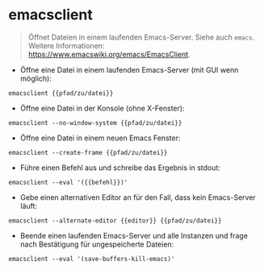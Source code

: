 # emacsclient

> Öffnet Dateien in einem laufenden Emacs-Server.
> Siehe auch `emacs`.
> Weitere Informationen: <https://www.emacswiki.org/emacs/EmacsClient>.

- Öffne eine Datei in einem laufenden Emacs-Server (mit GUI wenn möglich):

`emacsclient {{pfad/zu/datei}}`

- Öffne eine Datei in der Konsole (ohne X-Fenster):

`emacsclient --no-window-system {{pfad/zu/datei}}`

- Öffne eine Datei in einem neuen Emacs Fenster:

`emacsclient --create-frame {{pfad/zu/datei}}`

- Führe einen Befehl aus und schreibe das Ergebnis in stdout:

`emacsclient --eval '({{befehl}})'`

- Gebe einen alternativen Editor an für den Fall, dass kein Emacs-Server läuft:

`emacsclient --alternate-editor {{editor}} {{pfad/zu/datei}}`

- Beende einen laufenden Emacs-Server und alle Instanzen und frage nach Bestätigung für ungespeicherte Dateien:

`emacsclient --eval '(save-buffers-kill-emacs)'`
